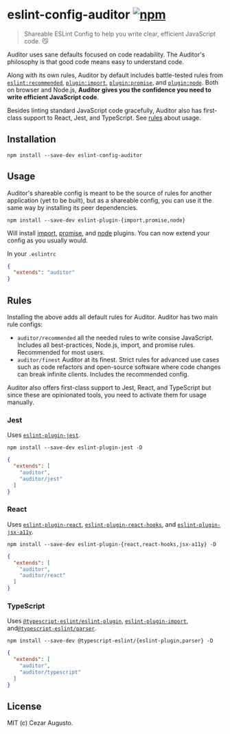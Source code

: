 [npm-image]: https://img.shields.io/npm/v/eslint-config-auditor.svg
[npm-url]: https://npmjs.org/package/eslint-config-auditor

# eslint-config-auditor [![npm][npm-image]][npm-url]

> Shareable ESLint Config to help you write clear, efficient JavaScript code. 😼

Auditor uses sane defaults focused on code readability. The Auditor's philosophy is that good code means easy to understand code.

Along with its own rules, Auditor by default includes battle-tested rules from [`eslint:recommended`](https://eslint.org/docs/rules/), [`plugin:import`](https://github.com/benmosher/eslint-plugin-import), [`plugin:promise`](https://github.com/xjamundx/eslint-plugin-promise), and [`plugin:node`](https://github.com/mysticatea/eslint-plugin-node). Both on browser and Node.js, **Auditor gives you the confidence you need to write efficient JavaScript code**.

Besides linting standard JavaScript code gracefully, Auditor also has first-class support to React, Jest, and TypeScript. See [rules](#rules) about usage.

## Installation

```
npm install --save-dev eslint-config-auditor
```

## Usage

Auditor's shareable config is meant to be the source of rules for another application (yet to be built), but as a shareable config, you can use it the same way by installing its peer dependencies.

```
npm install --save-dev eslint-plugin-{import,promise,node}
```

Will install [import](https://github.com/benmosher/eslint-plugin-import), [promise](https://github.com/xjamundx/eslint-plugin-promise), and [node](https://github.com/mysticatea/eslint-plugin-node) plugins. You can now extend your config as you usually would.

In your `.eslintrc`

```json
{
  "extends": "auditor"
}
```

## Rules

Installing the above adds all default rules for Auditor. Auditor has two main rule configs:

* `auditor/recommended` all the needed rules to write consise JavaScript. Includes all best-practices, Node.js, import, and promise rules. Recommended for most users.
* `auditor/finest` Auditor at its finest. Strict rules for advanced use cases such as code refactors and open-source software where code changes can break infinite clients. Includes the recommended config.

Auditor also offers first-class support to Jest, React, and TypeScript but since these are opinionated tools, you need to activate them for usage manually.

### Jest

Uses [`eslint-plugin-jest`](https://www.npmjs.com/package/eslint-plugin-jest).

```
npm install --save-dev eslint-plugin-jest -D
```

```json
{
  "extends": [
    "auditor",
    "auditor/jest"
  ]
}
```

### React

Uses [`eslint-plugin-react`](https://www.npmjs.com/package/eslint-plugin-react), [`eslint-plugin-react-hooks`](https://www.npmjs.com/package/eslint-plugin-react-hooks), and [`eslint-plugin-jsx-a11y`](https://www.npmjs.com/package/eslint-plugin-jsx-a11y).

```
npm install --save-dev eslint-plugin-{react,react-hooks,jsx-a11y} -D
```

```json
{
  "extends": [
    "auditor",
    "auditor/react"
  ]
}
```
### TypeScript

Uses [`@typescript-eslint/eslint-plugin`](https://www.npmjs.com/package/@typescript-eslint/eslint-plugin), [`eslint-plugin-import`](https://www.npmjs.com/package/eslint-plugin-import), and[`@typescript-eslint/parser`](https://www.npmjs.com/package/@typescript-eslint/parser).

```
npm install --save-dev @typescript-eslint/{eslint-plugin,parser} -D
```

```json
{
  "extends": [
    "auditor",
    "auditor/typescript"
  ]
}
```

## License

MIT (c) Cezar Augusto.

